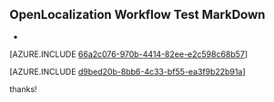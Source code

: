 ## OpenLocalization Workflow Test MarkDown
* 

[AZURE.INCLUDE [66a2c076-970b-4414-82ee-e2c598c68b57](calleeMd1.md)]



[AZURE.INCLUDE [d9bed20b-8bb6-4c33-bf55-ea3f9b22b91a](calleeMd2.md)]

 
thanks!